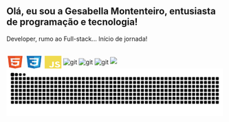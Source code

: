 ## Olá, eu sou a Gesabella Montenteiro, entusiasta de programação e tecnologia!
Developer, rumo ao Full-stack... Início de jornada!

<div style="display: inline_block"><br>
  
  <img align="center" alt="HTML" height="30" width="40" src="https://raw.githubusercontent.com/devicons/devicon/master/icons/html5/html5-original.svg">
  <img align="center" alt="CSS" height="30" width="40" src="https://raw.githubusercontent.com/devicons/devicon/master/icons/css3/css3-original.svg">
  <img align="center" alt="Js" height="30" width="40" src="https://raw.githubusercontent.com/devicons/devicon/master/icons/javascript/javascript-plain.svg">
  <img align="center" alt="git" height="30" width="40" src="https://cdn.jsdelivr.net/gh/devicons/devicon@latest/icons/git/git-original.svg">
  <img align="center" alt="git" height="30" width="40" src="https://devicon-website.vercel.app/api/github/original.svg?color=%23FFFFFF">
  <img align="center" alt="git" height="30" width="40" src="https://devicon-website.vercel.app/api/vscode/original.svg">
  <img src="https://cdn.jsdelivr.net/gh/devicons/devicon@latest/icons/java/java-original-wordmark.svg" />
          
                
</div>

<picture align="center">
  <source media="(prefers-color-scheme: dark)" srcset="https://raw.githubusercontent.com/gesabella/gesabella/output/github-contribution-grid-snake-dark.svg">
  <source media="(prefers-color-scheme: light)" srcset="https://raw.githubusercontent.com/gesabella/gesabella/output/github-contribution-grid-snake-dark.svg">
  <img align="center" alt="github contribution grid snake animation" src="https://raw.githubusercontent.com/gesabella/gesabella/output/github-contribution-grid-snake.svg">
</picture>
